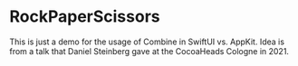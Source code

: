 # RockPaperScissors

This is just a demo for the usage of Combine in SwiftUI vs. AppKit. Idea is from a talk that Daniel Steinberg gave at the CocoaHeads Cologne in 2021.
